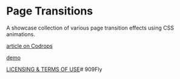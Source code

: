 
Page Transitions
=========

A showcase collection of various page transition effects using CSS animations.

[article on Codrops](http://tympanus.net/codrops/?p=15001)

[demo](http://tympanus.net/Development/PageTransitions/)

[LICENSING & TERMS OF USE](http://tympanus.net/codrops/licensing/)# 909Fly

